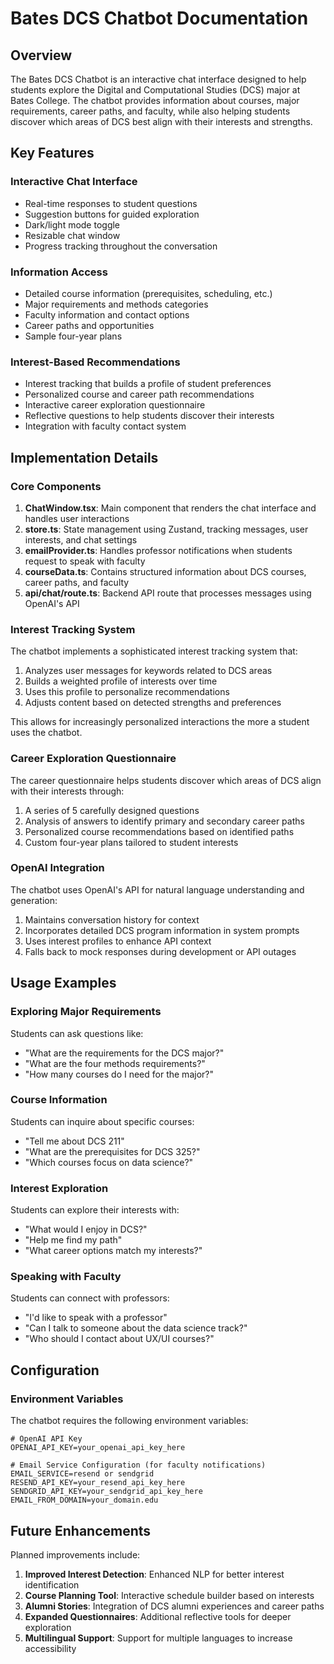 # Bates DCS Chatbot Documentation

## Overview

The Bates DCS Chatbot is an interactive chat interface designed to help students explore the Digital and Computational Studies (DCS) major at Bates College. The chatbot provides information about courses, major requirements, career paths, and faculty, while also helping students discover which areas of DCS best align with their interests and strengths.

## Key Features

### Interactive Chat Interface

- Real-time responses to student questions
- Suggestion buttons for guided exploration
- Dark/light mode toggle
- Resizable chat window
- Progress tracking throughout the conversation

### Information Access

- Detailed course information (prerequisites, scheduling, etc.)
- Major requirements and methods categories
- Faculty information and contact options
- Career paths and opportunities
- Sample four-year plans

### Interest-Based Recommendations

- Interest tracking that builds a profile of student preferences
- Personalized course and career path recommendations
- Interactive career exploration questionnaire
- Reflective questions to help students discover their interests
- Integration with faculty contact system

## Implementation Details

### Core Components

1. **ChatWindow.tsx**: Main component that renders the chat interface and handles user interactions
2. **store.ts**: State management using Zustand, tracking messages, user interests, and chat settings
3. **emailProvider.ts**: Handles professor notifications when students request to speak with faculty
4. **courseData.ts**: Contains structured information about DCS courses, career paths, and faculty
5. **api/chat/route.ts**: Backend API route that processes messages using OpenAI's API

### Interest Tracking System

The chatbot implements a sophisticated interest tracking system that:

1. Analyzes user messages for keywords related to DCS areas
2. Builds a weighted profile of interests over time
3. Uses this profile to personalize recommendations
4. Adjusts content based on detected strengths and preferences

This allows for increasingly personalized interactions the more a student uses the chatbot.

### Career Exploration Questionnaire

The career questionnaire helps students discover which areas of DCS align with their interests through:

1. A series of 5 carefully designed questions
2. Analysis of answers to identify primary and secondary career paths
3. Personalized course recommendations based on identified paths
4. Custom four-year plans tailored to student interests

### OpenAI Integration

The chatbot uses OpenAI's API for natural language understanding and generation:

1. Maintains conversation history for context
2. Incorporates detailed DCS program information in system prompts
3. Uses interest profiles to enhance API context
4. Falls back to mock responses during development or API outages

## Usage Examples

### Exploring Major Requirements

Students can ask questions like:

- "What are the requirements for the DCS major?"
- "What are the four methods requirements?"
- "How many courses do I need for the major?"

### Course Information

Students can inquire about specific courses:

- "Tell me about DCS 211"
- "What are the prerequisites for DCS 325?"
- "Which courses focus on data science?"

### Interest Exploration

Students can explore their interests with:

- "What would I enjoy in DCS?"
- "Help me find my path"
- "What career options match my interests?"

### Speaking with Faculty

Students can connect with professors:

- "I'd like to speak with a professor"
- "Can I talk to someone about the data science track?"
- "Who should I contact about UX/UI courses?"

## Configuration

### Environment Variables

The chatbot requires the following environment variables:

```
# OpenAI API Key
OPENAI_API_KEY=your_openai_api_key_here

# Email Service Configuration (for faculty notifications)
EMAIL_SERVICE=resend or sendgrid
RESEND_API_KEY=your_resend_api_key_here
SENDGRID_API_KEY=your_sendgrid_api_key_here
EMAIL_FROM_DOMAIN=your_domain.edu
```

## Future Enhancements

Planned improvements include:

1. **Improved Interest Detection**: Enhanced NLP for better interest identification
2. **Course Planning Tool**: Interactive schedule builder based on interests
3. **Alumni Stories**: Integration of DCS alumni experiences and career paths
4. **Expanded Questionnaires**: Additional reflective tools for deeper exploration
5. **Multilingual Support**: Support for multiple languages to increase accessibility
